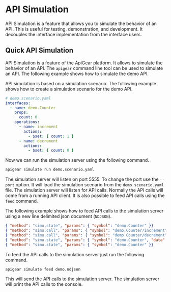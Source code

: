 # API Simulation

API Simulation is a feature that allows you to simulate the behavior of an API. This is useful for testing, demonstration, and development. It decouples the interface implementation from the interface users.

## Quick API Simulation

API Simulation is a feature of the ApiGear platform. It allows to simulate the behavior of an API. The `apigear` command line tool can be used to simulate an API. The following example shows how to simulate the demo API.

API simulation is based on a simulation scenario. The following example shows how to create a simulation scenario for the demo API.

```yaml
# demo.scenario.yaml
interfaces:
  - name: demo.Counter
    props:
      count: 0
    operations:
      - name: increment
        actions:
          - $set: { count: 1 }
      - name: decrement
        actions:
          - $set: { count: 0 }
```

Now we can run the simulation server using the following command.

```bash
apigear simulate run demo.scenario.yaml
```

The simulation server will listen on port 5555. To change the port use the `--port` option. It will load the simulation scenario from the `demo.scenario.yaml` file. The simulation server will listen for API calls. Normally the API calls will come from a running API client. It is also possible to feed API calls using the `feed` command.

The following example shows how to feed API calls to the simulation server using a new line delimited json document (`NDJSON`).

```json
{ "method": "simu.state", "params": { "symbol": "demo.Counter" }}
{ "method": "simu.call", "params": { "symbol": "demo.Counter/increment", "data": { "step": 1 } }}
{ "method": "simu.call", "params": { "symbol": "demo.Counter/decrement", "data": { "step": 2 } }}
{ "method": "simu.state", "params": { "symbol": "demo.Counter", "data": { "count": 4 } }}
{ "method": "simu.state", "params": { "symbol": "demo.Counter" }}
```

To feed the API calls to the simulation server just run the following command.

```bash
apigear simulate feed demo.ndjson
```

This will send the API calls to the simulation server. The simulation server will print the API calls to the console.
